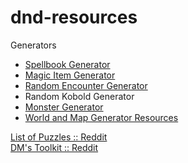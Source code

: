 # dnd-resources

Generators<ul>
  <li><a href="http://web.cecs.pdx.edu/%7Earredon/spellbook/">Spellbook Generator</a></li>
  <li><a href="http://www.lordbyng.net/inspiration/tables.php">Magic Item Generator</a></li>
  <li><a href="http://calculuschild.github.io/5eMonsterCalculator/CRSuggestor.html">Random Encounter Generator</a></li>
  <li><a href-"https://iadndmn.neocities.org/kobolds.html">Random Kobold Generator</a></li>
  <li><a href="https://iadndmn.neocities.org/CRcalc.html">Monster Generator</a></li>
  <li><a href="https://www.reddit.com/r/DnD/comments/vftej/resource_guide_world_and_map_generation/">World and Map Generator Resources</a></li>
  </ul>
  
  <a href="https://www.reddit.com/r/DnD/comments/7oroel/whats_the_coolest_puzzle_youve_encountered_in/">List of Puzzles :: Reddit</a>
  </br>
  <a href="https://www.reddit.com/r/DnDBehindTheScreen/comments/7nqfgh/massive_dms_toolkit_online_resources/">DM's Toolkit :: Reddit</a>
